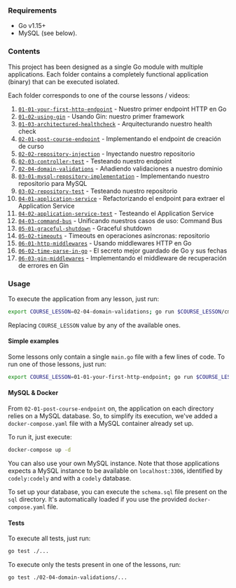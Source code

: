 ### Requirements

- Go v1.15+
- MySQL (see below).

### Contents

This project has been designed as a single Go module with multiple applications.
Each folder contains a completely functional application (binary) that can be executed isolated.

Each folder corresponds to one of the course lessons / videos:
1. [`01-01-your-first-http-endpoint`](./01-01-your-first-http-endpoint) - Nuestro primer endpoint HTTP en Go
1. [`01-02-using-gin`](./01-02-using-gin) - Usando Gin: nuestro primer framework
1. [`01-03-architectured-healthcheck`](./01-03-architectured-healthcheck) - Arquitecturando nuestro health check
1. [`02-01-post-course-endpoint`](./02-01-post-course-endpoint) - Implementando el endpoint de creación de curso
1. [`02-02-repository-injection`](./02-02-repository-injection) - Inyectando nuestro repositorio
1. [`02-03-controller-test`](./02-03-controller-test) - Testeando nuestro endpoint
1. [`02-04-domain-validations`](./02-04-domain-validations) - Añadiendo validaciones a nuestro dominio
1. [`03-01-mysql-repository-implementation`](./03-01-mysql-repository-implementation) - Implementando nuestro repositorio para MySQL
1. [`03-02-repository-test`](./03-02-repository-test) - Testeando nuestro repositorio
1. [`04-01-application-service`](./04-01-application-service) - Refactorizando el endpoint para extraer el Application Service
1. [`04-02-application-service-test`](./04-02-application-service-test) - Testeando el Application Service
1. [`04-03-command-bus`](./04-03-command-bus) - Unificando nuestros casos de uso: Command Bus
1. [`05-01-graceful-shutdown`](./05-01-graceful-shutdown) - Graceful shutdown
1. [`05-02-timeouts`](./05-02-timeouts) - Timeouts en operaciones asíncronas: repositorio
1. [`06-01-http-middlewares`](./06-01-http-middlewares) - Usando middlewares HTTP en Go
1. [`06-02-time-parse-in-go`](./06-02-time-parse-in-go) - El secreto mejor guardado de Go y sus fechas
1. [`06-03-gin-middlewares`](./06-03-gin-middlewares) - Implementando el middleware de recuperación de errores en Gin

### Usage

To execute the application from any lesson, just run:

```sh
export COURSE_LESSON=02-04-domain-validations; go run $COURSE_LESSON/cmd/api/main.go 
```

Replacing `COURSE_LESSON` value by any of the available ones.

#### Simple examples

Some lessons only contain a single `main.go` file with a few lines of code.
To run one of those lessons, just run:

```sh
export COURSE_LESSON=01-01-your-first-http-endpoint; go run $COURSE_LESSON/main.go 
```

#### MySQL & Docker

From `02-01-post-course-endpoint` on, the application on each directory relies
on a MySQL database. So, to simplify its execution, we've added a
`docker-compose.yaml` file with a MySQL container already set up.

To run it, just execute:

```sh
docker-compose up -d 
```

You can also use your own MySQL instance. Note that those applications
expects a MySQL instance to be available on `localhost:3306`,
identified by `codely:codely` and with a `codely` database.

To set up your database, you can execute the `schema.sql` file
present on the `sql` directory. It's automatically loaded if
you use the provided `docker-compose.yaml` file.

#### Tests

To execute all tests, just run:

```sh
go test ./... 
```

To execute only the tests present in one of the lessons, run:

```sh
go test ./02-04-domain-validations/... 
```
